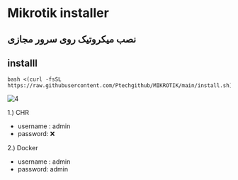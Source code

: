 # Mikrotik installer
## نصب میکروتیک روی سرور مجازی

## installl

```
bash <(curl -fsSL https://raw.githubusercontent.com/Ptechgithub/MIKROTIK/main/install.sh)
```
![4](https://raw.githubusercontent.com/Ptechgithub/configs/main/media/4.jpg)

1.) CHR
- username : admin
- password: ❌️




2.) Docker
 - username : admin
 - password: admin



